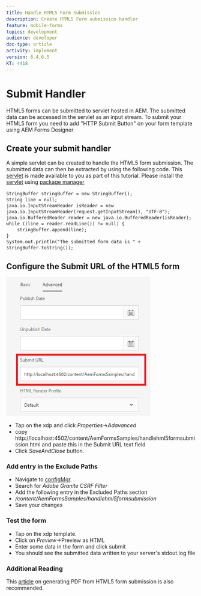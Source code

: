 ```yaml
---
title: Handle HTML5 Form Submission
description: Create HTML5 Form submission handler
feature: mobile-forms
topics: development
audience: developer
doc-type: article
activity: implement
version: 6.4,6.5
KT: 4418
---
```


# Submit Handler

HTML5 forms can be submitted to servlet hosted in AEM. The submitted data can be accessed in the servlet as an input stream. To submit your HTML5 form you need to add "HTTP Submit Button" on your form template using AEM Forms Designer

## Create your submit handler

A simple servlet can be created to handle the HTML5 form submission. The submitted data can then be extracted by using the following code. This [servlet](assets/html5-submit-handler.zip) is made available to you as part of this tutorial. Please install the [servlet](assets/html5-submit-handler.zip) using [package manager](http://localhost:4502/crx/packmgr/index.jsp)

```java{.line-numbers}
StringBuffer stringBuffer = new StringBuffer();
String line = null;
java.io.InputStreamReader isReader = new java.io.InputStreamReader(request.getInputStream(), "UTF-8");
java.io.BufferedReader reader = new java.io.BufferedReader(isReader);
while ((line = reader.readLine()) != null) {
	stringBuffer.append(line);
}
System.out.println("The submitted form data is " + stringBuffer.toString());

```


## Configure the Submit URL of the HTML5 form

![submit-url](assets/submit-url.PNG)

* Tap on the xdp and click _Properties_->_Adavanced_
* copy http://localhost:4502/content/AemFormsSamples/handlehml5formsubmission.html and paste this in the Submit URL text field
* Click _SaveAndClose_ button.

### Add entry in the Exclude Paths

* Navigate to [configMgr](http://localhost:4502/system/console/configMgr).
* Search for _Adobe Granite CSRF Filter_
* Add the following entry in the Excluded Paths section
* _/content/AemFormsSamples/handlehml5formsubmission_
* Save your changes

### Test the form

* Tap on the xdp template. 
* Click on _Preview_->Preview as HTML
* Enter some data in the form and click submit
* You should see the submitted data written to your server's stdout.log file

### Additional Reading

This [article](https://docs.adobe.com/content/help/en/experience-manager-learn/forms/document-services/generate-pdf-from-mobile-form-submission-article.html) on generating PDF from HTML5 form submission is also recommended.




